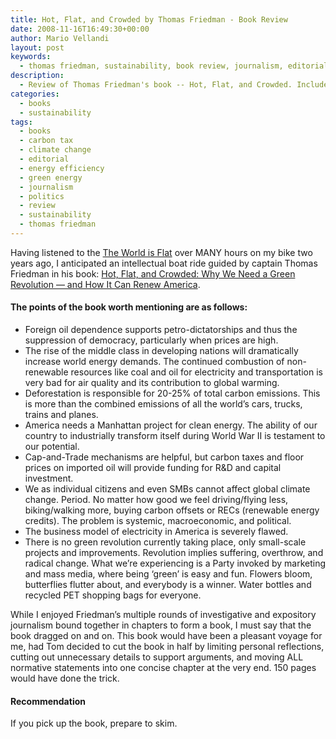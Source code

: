 ```yaml
---
title: Hot, Flat, and Crowded by Thomas Friedman - Book Review
date: 2008-11-16T16:49:30+00:00
author: Mario Vellandi
layout: post
keywords:
  - thomas friedman, sustainability, book review, journalism, editorial, clean energy, green, power, electricity, climate change, politics
description:
  - Review of Thomas Friedman's book -- Hot, Flat, and Crowded. Includes the book's primary assertions and some weaknesses."
categories:
  - books
  - sustainability
tags:
  - books
  - carbon tax
  - climate change
  - editorial
  - energy efficiency
  - green energy
  - journalism
  - politics
  - review
  - sustainability
  - thomas friedman
---
```

Having listened to the [The World is Flat](http://www.amazon.com/gp/product/0312425074?ie=UTF8&tag=melodinmarke-20&linkCode=as2&camp=1789&creative=390957&creativeASIN=0312425074) over MANY hours on my bike two years ago, I anticipated an intellectual boat ride guided by captain Thomas Friedman in his book: [Hot, Flat, and Crowded: Why We Need a Green Revolution &#8212; and How It Can Renew America](http://www.amazon.com/gp/product/0374166854?ie=UTF8&tag=melodinmarke-20&linkCode=as2&camp=1789&creative=390957&creativeASIN=0374166854).

#### The points of the book worth mentioning are as follows:

  * Foreign oil dependence supports petro-dictatorships and thus the suppression of democracy, particularly when prices are high.
  * The rise of the middle class in developing nations will dramatically increase world energy demands. The continued combustion of non-renewable resources like coal and oil for electricity and transportation is very bad for air quality and its contribution to global warming.
  * Deforestation is responsible for 20-25% of total carbon emissions. This is more than the combined emissions of all the world’s cars, trucks, trains and planes.
  * America needs a Manhattan project for clean energy. The ability of our country to industrially transform itself during World War II is testament to our potential.
  * Cap-and-Trade mechanisms are helpful, but carbon taxes and floor prices on imported oil will provide funding for R&D and capital investment.
  * We as individual citizens and even SMBs cannot affect global climate change. Period. No matter how good we feel driving/flying less, biking/walking more, buying carbon offsets or RECs (renewable energy credits). The problem is systemic, macroeconomic, and political.
  * The business model of electricity in America is severely flawed.
  * There is no green revolution currently taking place, only small-scale projects and improvements. Revolution implies suffering, overthrow, and radical change. What we&#8217;re experiencing is a Party invoked by marketing and mass media, where being &#8216;green&#8217; is easy and fun. Flowers bloom, butterflies flutter about, and everybody is a winner. Water bottles and recycled PET shopping bags for everyone.

While I enjoyed Friedman&#8217;s multiple rounds of investigative and expository journalism bound together in chapters to form a book, I must say that the book dragged on and on. This book would have been a pleasant voyage for me, had Tom decided to cut the book in half by limiting personal reflections, cutting out unnecessary details to support arguments, and moving ALL normative statements into one concise chapter at the very end. 150 pages would have done the trick.

#### Recommendation

If you pick up the book, prepare to skim.
